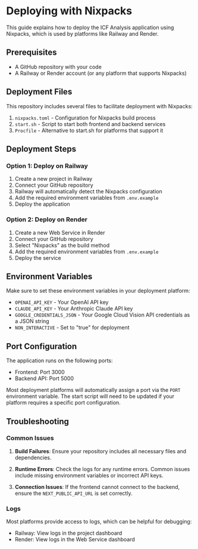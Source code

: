 # Deploying with Nixpacks

This guide explains how to deploy the ICF Analysis application using Nixpacks, which is used by platforms like Railway and Render.

## Prerequisites

- A GitHub repository with your code
- A Railway or Render account (or any platform that supports Nixpacks)

## Deployment Files

This repository includes several files to facilitate deployment with Nixpacks:

1. `nixpacks.toml` - Configuration for Nixpacks build process
2. `start.sh` - Script to start both frontend and backend services
3. `Procfile` - Alternative to start.sh for platforms that support it

## Deployment Steps

### Option 1: Deploy on Railway

1. Create a new project in Railway
2. Connect your GitHub repository
3. Railway will automatically detect the Nixpacks configuration
4. Add the required environment variables from `.env.example`
5. Deploy the application

### Option 2: Deploy on Render

1. Create a new Web Service in Render
2. Connect your GitHub repository
3. Select "Nixpacks" as the build method
4. Add the required environment variables from `.env.example`
5. Deploy the service

## Environment Variables

Make sure to set these environment variables in your deployment platform:

- `OPENAI_API_KEY` - Your OpenAI API key
- `CLAUDE_API_KEY` - Your Anthropic Claude API key
- `GOOGLE_CREDENTIALS_JSON` - Your Google Cloud Vision API credentials as a JSON string
- `NON_INTERACTIVE` - Set to "true" for deployment

## Port Configuration

The application runs on the following ports:
- Frontend: Port 3000
- Backend API: Port 5000

Most deployment platforms will automatically assign a port via the `PORT` environment variable. The start script will need to be updated if your platform requires a specific port configuration.

## Troubleshooting

### Common Issues

1. **Build Failures**: Ensure your repository includes all necessary files and dependencies.

2. **Runtime Errors**: Check the logs for any runtime errors. Common issues include missing environment variables or incorrect API keys.

3. **Connection Issues**: If the frontend cannot connect to the backend, ensure the `NEXT_PUBLIC_API_URL` is set correctly.

### Logs

Most platforms provide access to logs, which can be helpful for debugging:

- Railway: View logs in the project dashboard
- Render: View logs in the Web Service dashboard
